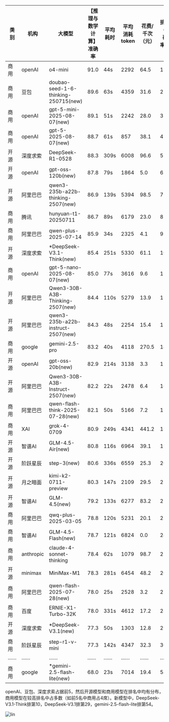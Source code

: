 
|类别|机构|大模型|【推理与数学计算】准确率|平均耗时|平均消耗token|花费/千次（元）|排名（准确率）|
|---|---|-----|-------------------|-------|-----------|-----------|-----------|
|商用|openAI|o4-mini|91.0|44s|2292|64.5|1|
|商用|豆包|doubao-seed-1-6-thinking-250715(new)|89.6|63s|4359|31.6|2|
|商用|openAI|gpt-5-mini-2025-08-07(new)|89.1|51s|2242|28.0|3|
|商用|openAI|gpt-5-2025-08-07(new)|88.7|61s|857|38.1|4|
|开源|深度求索|DeepSeek-R1-0528|88.3|309s|6008|96.6|5|
|开源|openAI|gpt-oss-120b(new)|87.8|79s|1864|5.0|6|
|开源|阿里巴巴|qwen3-235b-a22b-thinking-2507(new)|86.9|139s|5394|98.5|7|
|商用|腾讯|hunyuan-t1-20250711|86.7|89s|6179|23.0|8|
|商用|阿里巴巴|qwen-plus-2025-07-14|85.9|34s|2325|4.1|9|
|开源|深度求索|*DeepSeek-V3.1-Think(new)|85.4|251s|5330|61.1|10|
|商用|openAI|gpt-5-nano-2025-08-07(new)|85.0|77s|3616|9.6|11|
|开源|阿里巴巴|Qwen3-30B-A3B-Thinking-2507(new)|84.4|110s|5279|13.9|12|
|开源|阿里巴巴|qwen3-235b-a22b-instruct-2507(new)|84.3|48s|2254|15.4|13|
|商用|google|gemini-2.5-pro|83.2|40s|4118|270.5|14|
|开源|openAI|gpt-oss-20b(new)|82.9|214s|3138|3.3|15|
|开源|阿里巴巴|Qwen3-30B-A3B-Instruct-2507(new)|82.2|22s|2478|6.4|16|
|商用|阿里巴巴|qwen-flash-think-2025-07-28(new)|82.1|50s|5166|7.2|17|
|商用|XAI|grok-4-0709|80.9|249s|4341|441.2|18|
|开源|智谱AI|GLM-4.5-Air(new)|80.8|116s|6964|39.1|19|
|开源|阶跃星辰|step-3(new)|80.6|336s|6559|25.3|20|
|开源|月之暗面|kimi-k2-0711-preview|80.3|147s|2109|29.5|21|
|开源|智谱AI|GLM-4.5(new)|79.2|133s|6277|83.2|22|
|商用|阿里巴巴|qwq-plus-2025-03-05|78.8|120s|5231|20.1|23|
|商用|智谱AI|GLM-4.5-Flash(new)|78.7|121s|6824|0.0|24|
|商用|anthropic|claude-4-sonnet-thinking|78.4|62s|1079|98.7|25|
|开源|minimax|MiniMax-M1|78.3|281s|6454|48.2|26|
|商用|阿里巴巴|qwen-flash-2025-07-28(new)|78.0|25s|2528|3.2|27|
|商用|百度|ERNIE-X1-Turbo-32K|78.0|331s|4612|17.2|28|
|开源|深度求索|*DeepSeek-V3.1(new)|77.3|50s|1303|12.8|29|
|商用|阶跃星辰|step-r1-v-mini|77.3|142s|4347|32.3|30|
|……|……|……|……|……|……|……|……|
|商用|google|*gemini-2.5-flash-lite(new)|68.0|23s|7014|19.4|54|<br><br>


openAI、豆包、深度求索占据前5，然后开源模型和商用模型在排名中均有分布，商用模型在较高排名中占多数（如前5名中商用占4席）。新模型中，DeepSeek-V3.1-Think排第10，DeepSeek-V3.1排第29，gemini-2.5-flash-lite排第54。

![lin](../pic/推理与数学计算.png)